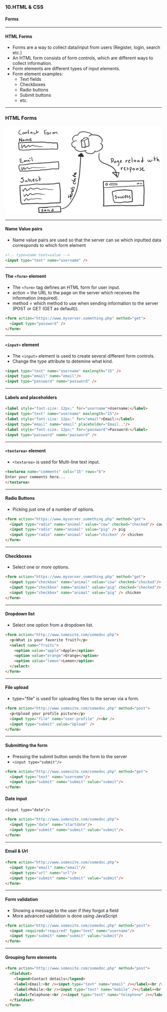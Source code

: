 ### 10.HTML & CSS
#### Forms


---

#### HTML Forms

* Forms are a way to collect data/input from users (Register, login, search etc.)
* An HTML form consists of form controls, which are different ways to collect information.
* Form elements are different types of input elements.
* Form element examples:
  * Text fields
  * Checkboxes
  * Radio buttons
  * Submit buttons
  * etc.




---

### HTML Forms
<img  src="/media/html-css-images/html-css-10/form.png" alt="How a HTML form is sent">


---

####  Name Value pairs
* Name value pairs are used so that the server can se which inputted data corresponds to which form element

```HTML
<!-- type=name text=value -->
<input type="text" name="username" />
```



---

####  The ```<form>``` element
* The ```<form>``` tag defines an HTML form for user input.
* action = the URL to the page on the server which receives the information (required).
* method = which method to use when sending information to the server (POST or GET (GET as default)).

```HTML
<form action="https://www.myserver.something.php" method="get">
  <input type="password" />
</form>
```



---

####  ```<input>``` element

* The ```<input>``` element is used to create several different form controls.
* Change the type attribute to detemine what kind.

```HTML
<input type="text" name="username" maxlength="15" />
<input type="email" name="email"/>
<input type="password" name="password" />
```

---

####  Labels and placeholders

```HTML
<label style="font-size: 12px;" for="username">Username:</label>
<input type="text" name="username" maxlength="15"/>
<label style="font-size: 12px;" for="email">Email:</label>
<input type="email" name="email" placeholder="Email.."/>
<label style="font-size: 12px;" for="password">Password:</label>
<input type="password" name="password" />
```

---

####  ```<textarea>``` element

* ```<textarea>``` is used for Multi-line text input.

```HTML
<textarea name="comments" cols="15" rows="6">
Enter your comments here...
</textarea>
```

---

####  Radio Buttons

* Picking just one of a number of options.

```HTML
<form action="https://www.myserver.something.php" method="get">
  <input type="radio" name="animal" value="cow" checked="checked"/> cow
  <input type="radio" name="animal" value="pig" /> pig
  <input type="radio" name="animal" value="chicken" /> chicken
</form>
```

---

####  Checkboxes

* Select one or more options.

```HTML
<form action="https://www.myserver.something.php" method="get">
  <input type="checkbox" name="animal" value="cow" checked="checked"/> cow
  <input type="checkbox" name="animal" value="pig" checked="checked"/> pig
  <input type="checkbox" name="animal" value="pig" /> chicken
</form>
```

---

####  Dropdown list

* Select one option from a dropdown list.

```HTML
<form action="http://www.somesite.com/somedoc.php">
  <p>What is your favorite fruit?</p>
  <select name="fruits">
    <option value="apple">Apple</option>
    <option value="orange">Orange</option>
    <option value="lemon">Lemon</option>
  </select>
</form>
```

---

####  File upload

* type="file" is used for uploading files to the server via a form.

```HTML
<form action="http://www.somesite.com/somedoc.php" method="post">
  <p>Upload your profile picture</p>
  <input type="file" name="user-profile" /><br />
  <input type="submit" value="Upload" />
</form>
```

---

####  Submitting the form

* Pressing the submit button sends the form to the server
* ```<input type="submit"/>```

```HTML
<form action="http://www.somesite.com/somedoc.php" method="get">
  <input type="text" name="username"/>
  <input type="submit" name="submit" value="submit"/>
</form>
```

####  Date input
```<input type="date"/>```

```HTML
<form action="http://www.somesite.com/somedoc.php">
  <input type="date" name="startdate"/>
  <input type="submit" name="submit" value="submit"/>
</form>
```

---

####  Email & Url

```HTML
<form action="http://www.somesite.com/somedoc.php">
  <input type="email" name="email"/>
  <input type="url" name="url"/>
  <input type="submit" name="submit" value="submit"/>
</form>
```

---

####  Form validation
* Showing a message to the user if they forgot a field
* More advanced validation is done using JavaScript

```HTML
<form action="http://www.somesite.com/somedoc.php" method="post">
  <input required="required" type="text" name="username"/>
  <input type="submit" name="submit" value="submit"/>
</form>
```

---

####  Grouping form elements

```HTML
<form action="http://www.somesite.com/somedoc.php" method="post">
  <fieldset>
    <legend>Contact details</legend>
    <label>Email:<br /><input type="text" name="email" /></label><br />
    <label>Mobile:<br /><input type="text" name="mobile" /></label><br />
    <label>Telephone:<br /><input type="text" name="telephone" /></label>
  </fieldset>
</form>
```